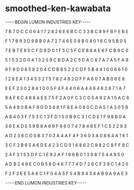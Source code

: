 # smoothed-ken-kawabata

-----BEGIN LUMON INDUSTRIES KEY-----

7 B 7 D C C 0 6 4 1 7 2 8 2 6 E 6 B C C 3 3 B C 8 9 F B F E B E

F 1 7 B 9 3 D 9 B B 0 A 7 2 7 4 6 E 0 8 B 0 4 0 1 6 C 9 5 B 0 5

7 E B 7 E 8 5 C F D 9 D 0 1 F 5 C 5 F C E 8 8 A E 6 F C B 9 C 0

5 1 5 3 2 D 0 4 1 3 2 5 9 C B D A 2 C 5 D A C 8 7 A 7 A 5 F A 9

9 F 8 D 0 6 5 8 2 0 4 C D B 8 5 2 2 C D F 5 B 4 4 1 0 0 6 6 1 0

1 2 8 E A 1 3 4 5 3 2 1 5 7 8 2 4 8 2 D F F A 6 0 7 A B 0 6 E 8

E E F 2 3 0 2 8 4 1 0 0 5 F 4 F 4 4 0 6 A 4 4 6 4 6 2 8 7 1 A 7

9 A F 6 C 4 8 8 A E E 7 5 F 2 A 0 F C 3 C D 5 A 9 2 A 1 5 A C 6

5 A 4 8 0 B A F 9 D D 5 6 6 1 F 8 E A 0 6 0 C D A 5 1 A 3 0 5 B

A 8 4 0 3 F 7 5 3 C 1 3 F D 1 5 0 B 9 C 3 1 C D E 1 F 9 8 B 0 A

3 6 E A D E 5 9 B 8 A 6 9 F 6 6 0 7 4 7 8 4 6 E F 1 C 5 2 2 9 3

A D 2 3 6 C D 0 B 3 7 0 2 A 4 A F 4 F 3 6 0 3 A 0 8 6 4 A 1 6 1

3 C F 2 B 6 5 A 6 D E 4 2 3 C D 0 1 6 8 6 2 C 9 8 2 C 8 F F 8 C

2 4 F 3 1 5 5 D F C 1 E 9 2 A F 1 9 6 B 0 1 3 9 8 7 5 4 A 9 5 0

A D B 2 4 6 E C 0 B 5 6 D 4 6 7 7 7 4 D 7 2 8 C F 3 9 C 1 4 2 5

F 2 F 2 E E 5 A 6 C 1 F 0 4 A 5 F 5 4 B 9 4 3 4 A B 9 A 9 A E 3

-----END LUMON INDUSTRIES KEY-----
